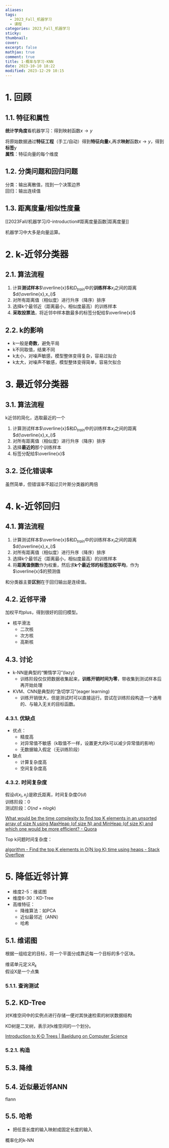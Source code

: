 ```yaml
---
aliases: 
tags:
  - 2023_Fall_机器学习
  - 课程
categories: 2023_Fall_机器学习
sticky:
thumbnail:
cover: 
excerpt: false
mathjax: true
comment: true
title: 1-概率与学习-KNN
date: 2023-10-10 18:22
modified: 2023-12-29 10:15
---
```


# 1. 回顾

## 1.1. 特征和属性

**统计学角度**看机器学习：得到映射函数$x\rightarrow y$

将原始数据通过**特征工程**（手工/自动）得到**特征向量**x,再求**映射**函数$x\rightarrow y$，得到**标签**y  
**属性**：特征向量的每个维度

## 1.2. 分类问题和回归问题

分类：输出离散值，找到一个决策边界  
回归：输出连续值

## 1.3. 距离度量/相似性度量

[[2023Fall/机器学习/0-introduction#距离度量函数|距离度量]]

机器学习中大多是向量运算。

# 2. k-近邻分类器

## 2.1. 算法流程

1. 计算**测试样本**$\overline{x}$和$D_{train}$中的**训练样本**$x_i$之间的距离$d(\overline{x},x_i)$
2. 对所有距离值（相似度）进行升序（降序）排序
3. 选择k个最邻近（距离最小，相似度最高）的训练样本
4. **采取投票法**，将近邻中样本数最多的标签分配给$\overline{x}$

## 2.2. k的影响

- k一般是**奇数**，避免平局
- k不同取值，结果不同
- k太小，对噪声敏感，模型整体变得复杂，容易过拟合
- k太大，对噪声不敏感，模型整体变得简单，容易欠拟合

# 3. 最近邻分类器

## 3.1. 算法流程

k近邻的简化，选取最近的一个

1. 计算测试样本$\overline{x}$和$D_{train}$中的训练样本$x_i$之间的距离$d(\overline{x},x_i)$
2. 对所有距离值（相似度）进行升序（降序）排序
3. 选择**最近的**那个训练样本
4. 标签分配给$\overline{x}$

## 3.2. 泛化错误率

虽然简单，但错误率不超过贝叶斯分类器的两倍

# 4. k-近邻回归

## 4.1. 算法流程

1. 计算测试样本$\overline{x}$和$D_{train}$中的训练样本$x_i$之间的距离$d(\overline{x},x_i)$
2. 对所有距离值（相似度）进行升序（降序）排序
3. 选择k个最邻近（距离最小，相似度最高）的训练样本
4. 将**距离值倒数**作为权重，然后求**k个最近邻的标签加权平均**，作为$\overline{x}$的预测值

和分类器主要**区别**在于回归输出是连续值。

## 4.2. 近邻平滑

加权平均plus，得到很好的回归模型。

- 核平滑法
	- 二次核
	- 次方核
	- 高斯核

## 4.3. 讨论

- k-NN是典型的“懒惰学习”(lazy)
	- 训练阶段仅仅把数据收集起来，**训练开销时间为零**，带收集到测试样本后再开始处理
- KVM、CNN是典型的“急切学习”(eager learning)
	- 训练开销很大，但是测试时可以直接运行。尝试在训练阶段构造一个通用的、与输入无关的目标函数。

### 4.3.1. 优缺点

- 优点：
	- 精度高
	- 对异常值不敏感（k取值不一样，设置更大的k可以减少异常值的影响）
	- 无数据输入假定（无训练阶段）
- 缺点
	- 计算复杂度高
	- 空间复杂度高

### 4.3.2. 时间复杂度

假设$d(x_i,x_j)$是欧氏距离，时间复杂度$O(d)$  
训练阶段：$0$  
测试阶段：$O(nd+nlogk)$

[What would be the time complexity to find top K elements in an unsorted array of size N using MaxHeap (of size N) and MinHeap (of size K) and which one would be more efficient? - Quora](https://www.quora.com/What-would-be-the-time-complexity-to-find-top-K-elements-in-an-unsorted-array-of-size-N-using-MaxHeap-of-size-N-and-MinHeap-of-size-K-and-which-one-would-be-more-efficient)

Top k问题时间复杂度：

[algorithm - Find the top K elements in O(N log K) time using heaps - Stack Overflow](https://stackoverflow.com/questions/49217910/find-the-top-k-elements-in-on-log-k-time-using-heaps)

# 5. 降低近邻计算

- 维度2-5：维诺图
- 维度6-30：KD-Tree
- 高维特征：
	- 降维算法：如PCA
	- 近似最邻近（ANN）
	- 哈希

## 5.1. 维诺图

根据一组给定的目标，将一个平面分成靠近每一个目标的多个区块。

维诺单元定义$R_k$  
假设X是一个点集

### 5.1.1. 查询测试

## 5.2. KD-Tree

对K维空间中的实例点进行存储一便对其快速检索的树状数据结构

KD树是二叉树，表示对k维空间的一个划分。

[Introduction to K-D Trees | Baeldung on Computer Science](https://www.baeldung.com/cs/k-d-trees)

### 5.2.1. 构造

## 5.3. 降维

## 5.4. 近似最近邻ANN

flann

## 5.5. 哈希

- 把任意长度的输入映射成固定长度的输入

概率化的k-NN
